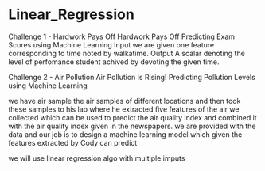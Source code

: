 # Linear_Regression
Challenge 1 -  Hardwork Pays Off
Hardwork Pays Off
Predicting Exam Scores using Machine Learning
Input we are given one feature corresponding to time noted by walkatime.
Output A scalar denoting the level of perfomance student achived by devoting the given time.


Challenge 2 - Air Pollution
Air Pollution is Rising!
Predicting Pollution Levels using Machine Learning

we have air sample the air samples of different locations and then took these samples to his lab where he extracted five features of the air we collected which can be used to predict the air quality index and combined it with the air quality index given in the newspapers. we  are provided with the data  and our job is to design a machine learning model which given the features extracted by Cody can predict

we will use linear regression algo with multiple imputs
